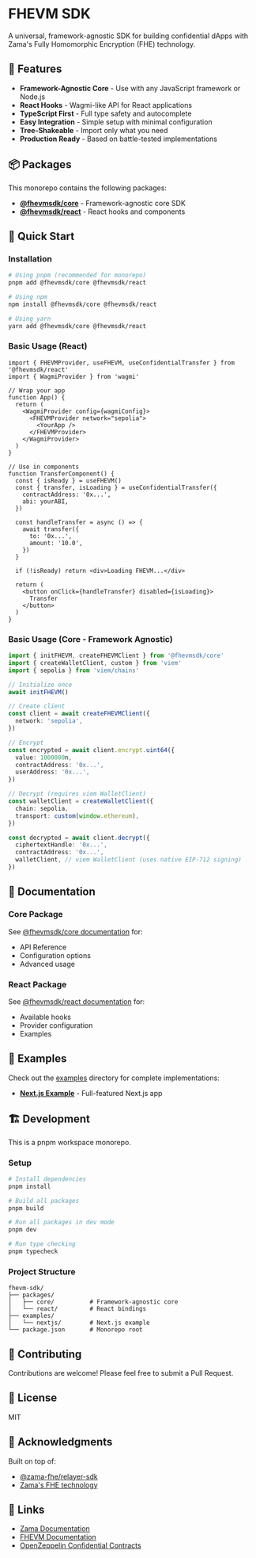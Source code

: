 # FHEVM SDK

A universal, framework-agnostic SDK for building confidential dApps with Zama's Fully Homomorphic Encryption (FHE) technology.

## 🚀 Features

- **Framework-Agnostic Core** - Use with any JavaScript framework or Node.js
- **React Hooks** - Wagmi-like API for React applications
- **TypeScript First** - Full type safety and autocomplete
- **Easy Integration** - Simple setup with minimal configuration
- **Tree-Shakeable** - Import only what you need
- **Production Ready** - Based on battle-tested implementations

## 📦 Packages

This monorepo contains the following packages:

- **[@fhevmsdk/core](./packages/core)** - Framework-agnostic core SDK
- **[@fhevmsdk/react](./packages/react)** - React hooks and components

## 🏁 Quick Start

### Installation

```bash
# Using pnpm (recommended for monorepo)
pnpm add @fhevmsdk/core @fhevmsdk/react

# Using npm
npm install @fhevmsdk/core @fhevmsdk/react

# Using yarn
yarn add @fhevmsdk/core @fhevmsdk/react
```

### Basic Usage (React)

```tsx
import { FHEVMProvider, useFHEVM, useConfidentialTransfer } from '@fhevmsdk/react'
import { WagmiProvider } from 'wagmi'

// Wrap your app
function App() {
  return (
    <WagmiProvider config={wagmiConfig}>
      <FHEVMProvider network="sepolia">
        <YourApp />
      </FHEVMProvider>
    </WagmiProvider>
  )
}

// Use in components
function TransferComponent() {
  const { isReady } = useFHEVM()
  const { transfer, isLoading } = useConfidentialTransfer({
    contractAddress: '0x...',
    abi: yourABI,
  })

  const handleTransfer = async () => {
    await transfer({
      to: '0x...',
      amount: '10.0',
    })
  }

  if (!isReady) return <div>Loading FHEVM...</div>

  return (
    <button onClick={handleTransfer} disabled={isLoading}>
      Transfer
    </button>
  )
}
```

### Basic Usage (Core - Framework Agnostic)

```typescript
import { initFHEVM, createFHEVMClient } from '@fhevmsdk/core'
import { createWalletClient, custom } from 'viem'
import { sepolia } from 'viem/chains'

// Initialize once
await initFHEVM()

// Create client
const client = await createFHEVMClient({
  network: 'sepolia',
})

// Encrypt
const encrypted = await client.encrypt.uint64({
  value: 1000000n,
  contractAddress: '0x...',
  userAddress: '0x...',
})

// Decrypt (requires viem WalletClient)
const walletClient = createWalletClient({
  chain: sepolia,
  transport: custom(window.ethereum),
})

const decrypted = await client.decrypt({
  ciphertextHandle: '0x...',
  contractAddress: '0x...',
  walletClient, // viem WalletClient (uses native EIP-712 signing)
})
```

## 📖 Documentation

### Core Package

See [@fhevmsdk/core documentation](./packages/core/README.md) for:
- API Reference
- Configuration options
- Advanced usage

### React Package

See [@fhevmsdk/react documentation](./packages/react/README.md) for:
- Available hooks
- Provider configuration
- Examples

## 🎯 Examples

Check out the [examples](./examples) directory for complete implementations:

- **[Next.js Example](./examples/nextjs)** - Full-featured Next.js app

## 🏗️ Development

This is a pnpm workspace monorepo.

### Setup

```bash
# Install dependencies
pnpm install

# Build all packages
pnpm build

# Run all packages in dev mode
pnpm dev

# Run type checking
pnpm typecheck
```

### Project Structure

```
fhevm-sdk/
├── packages/
│   ├── core/          # Framework-agnostic core
│   └── react/         # React bindings
├── examples/
│   └── nextjs/        # Next.js example
└── package.json       # Monorepo root
```

## 🤝 Contributing

Contributions are welcome! Please feel free to submit a Pull Request.

## 📄 License

MIT

## 🙏 Acknowledgments

Built on top of:
- [@zama-fhe/relayer-sdk](https://www.npmjs.com/package/@zama-fhe/relayer-sdk)
- [Zama's FHE technology](https://zama.ai)

## 🔗 Links

- [Zama Documentation](https://docs.zama.ai/)
- [FHEVM Documentation](https://docs.zama.ai/fhevm)
- [OpenZeppelin Confidential Contracts](https://github.com/OpenZeppelin/openzeppelin-confidential-contracts)
